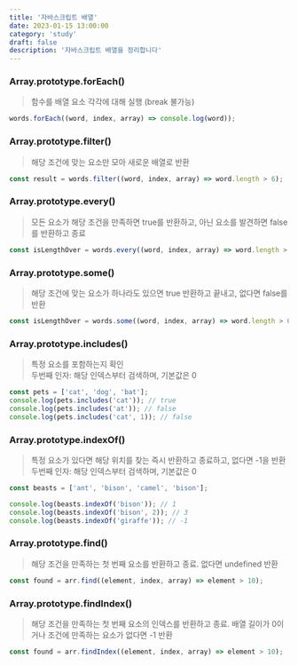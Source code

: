 ```yaml
---
title: '자바스크립트 배열'
date: 2023-01-15 13:00:00
category: 'study'
draft: false
description: '자바스크립트 배열을 정리합니다'
---
```


### Array.prototype.forEach()

> 함수를 배열 요소 각각에 대해 실행 (break 불가능)

```js
words.forEach((word, index, array) => console.log(word));
```

### Array.prototype.filter()

> 해당 조건에 맞는 요소만 모아 새로운 배열로 반환

```js
const result = words.filter((word, index, array) => word.length > 6);
```

### Array.prototype.every()

> 모든 요소가 해당 조건을 만족하면 true를 반환하고, 아닌 요소를 발견하면 false를 반환하고 종료

```js
const isLengthOver = words.every((word, index, array) => word.length > 6);
```

### Array.prototype.some()

> 해당 조건에 맞는 요소가 하나라도 있으면 true 반환하고 끝내고, 없다면 false를 반환

```js
const isLengthOver = words.some((word, index, array) => word.length > 6);
```

### Array.prototype.includes()

> 특정 요소를 포함하는지 확인  
> 두번째 인자: 해당 인덱스부터 검색하며, 기본값은 0

```js
const pets = ['cat', 'dog', 'bat'];
console.log(pets.includes('cat')); // true
console.log(pets.includes('at')); // false
console.log(pets.includes('cat', 1)); // false
```

### Array.prototype.indexOf()

> 특정 요소가 있다면 해당 위치를 찾는 즉시 반환하고 종료하고, 없다면 -1을 반환  
> 두번째 인자: 해당 인덱스부터 검색하며, 기본값은 0

```js
const beasts = ['ant', 'bison', 'camel', 'bison'];

console.log(beasts.indexOf('bison')); // 1
console.log(beasts.indexOf('bison', 2)); // 3
console.log(beasts.indexOf('giraffe')); // -1
```

### Array.prototype.find()

> 해당 조건을 만족하는 첫 번째 요소를 반환하고 종료. 없다면 undefined 반환

```js
const found = arr.find((element, index, array) => element > 10);
```

### Array.prototype.findIndex()

> 해당 조건을 만족하는 첫 번째 요소의 인덱스를 반환하고 종료. 배열 길이가 0이거나 조건에 만족하는 요소가 없다면 -1 반환

```js
const found = arr.findIndex((element, index, array) => element > 10);
```

<br />
<br />

